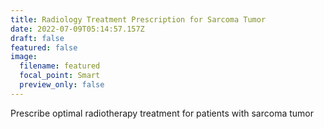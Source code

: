 ```yaml
---
title: Radiology Treatment Prescription for Sarcoma Tumor
date: 2022-07-09T05:14:57.157Z
draft: false
featured: false
image:
  filename: featured
  focal_point: Smart
  preview_only: false
---
```

Prescribe optimal radiotherapy treatment for patients with sarcoma tumor